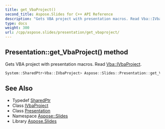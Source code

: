 ```yaml
---
title: get_VbaProject()
second_title: Aspose.Slides for C++ API Reference
description: "Gets VBA project with presentation macros. Read Vba::IVbaProject."
type: docs
weight: 300
url: /cpp/aspose.slides/presentation/get_vbaproject/
---
```

## Presentation::get_VbaProject() method


Gets VBA project with presentation macros. Read [Vba::IVbaProject](../../../aspose.slides.vba/ivbaproject/).

```cpp
System::SharedPtr<Vba::IVbaProject> Aspose::Slides::Presentation::get_VbaProject() override
```

## See Also

* Typedef [SharedPtr](../../system/sharedptr/)
* Class [IVbaProject](../../aspose.slides.vba/ivbaproject/)
* Class [Presentation](./)
* Namespace [Aspose::Slides](../)
* Library [Aspose.Slides](../../)
